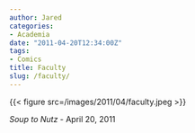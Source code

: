 ```yaml
---
author: Jared
categories:
- Academia
date: "2011-04-20T12:34:00Z"
tags:
- Comics
title: Faculty
slug: /faculty/
---
```

{{< figure src=/images/2011/04/faculty.jpeg >}}

*Soup to Nutz* - April 20, 2011